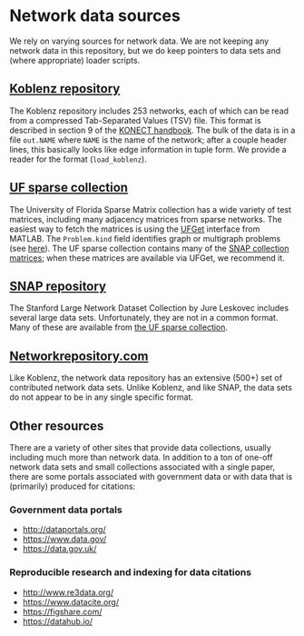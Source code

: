 # Network data sources

We rely on varying sources for network data.  We are not keeping any
network data in this repository, but we do keep pointers to data sets
and (where appropriate) loader scripts.

## [Koblenz repository][koblenz]

The Koblenz repository includes 253 networks, each of which can be
read from a compressed Tab-Separated Values (TSV) file.  This format
is described in section 9 of the [KONECT handbook][konect-hb].
The bulk of the data is in a file `out.NAME` where `NAME` is the
name of the network; after a couple header lines, this basically
looks like edge information in tuple form.  We provide a reader
for the format (`load_koblenz`).

## [UF sparse collection][ufsparse]

The University of Florida Sparse Matrix collection has a wide
variety of test matrices, including many adjacency matrices from
sparse networks.  The easiest way to fetch the matrices is
using the [UFGet](https://www.cise.ufl.edu/research/sparse/mat/UFget.html)
interface from MATLAB.  The `Problem.kind` field identifies graph
or multigraph problems (see [here](https://www.cise.ufl.edu/research/sparse/matrices/kind.html)).
The UF sparse collection contains many of the
[SNAP collection matrices][ufsnap]; when these matrices are
available via UFGet, we recommend it.

## [SNAP repository][snap-data]

The Stanford Large Network Dataset Collection by Jure Leskovec includes
several large data sets.  Unfortunately, they are not in a common format.
Many of these are available from [the UF sparse collection][ufsnap].

## [Networkrepository.com][networkrepo]

Like Koblenz, the network data repository has an extensive (500+) set of
contributed network data sets.  Unlike Koblenz, and like SNAP, the data sets do
not appear to be in any single specific format.

## Other resources

There are a variety of other sites that provide data collections, usually
including much more than network data.  In addition to a ton of one-off
network data sets and small collections associated with a single paper,
there are some portals associated with government data or with data that
is (primarily) produced for citations:

### Government data portals

- <http://dataportals.org/>
- <https://www.data.gov/>
- <https://data.gov.uk/>

### Reproducible research and indexing for data citations

- <http://www.re3data.org/>
- <https://www.datacite.org/>
- <https://figshare.com/>
- <https://datahub.io/>

[koblenz]: http://konect.uni-koblenz.de/
[ufsparse]: https://www.cise.ufl.edu/research/sparse/matrices/
[snap-data]: https://snap.stanford.edu/data/
[konect-hb]: http://konect.uni-koblenz.de/downloads/konect-handbook.pdf
[ufsnap]: https://www.cise.ufl.edu/research/sparse/matrices/SNAP/index.html
[networkrepo]: http://networkrepository.com/
